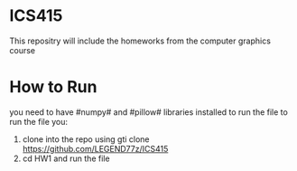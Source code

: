 # ICS415
This repositry will include the homeworks from the computer graphics course
# How to Run
you need to have #numpy# and #pillow# libraries installed to run the file
to run the file you:
1. clone into the repo using gti clone https://github.com/LEGEND77z/ICS415
2. cd HW1 and run the file
